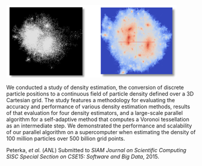 ![cosmology particles and density field](images/density-estimate.png)

We conducted a study of density estimation, the conversion of discrete particle positions to a continuous field of particle density defined over a 3D Cartesian grid. The study features a methodology for evaluating the accuracy and performance of various density estimation methods, results of that evaluation for four density estimators, and a large-scale parallel algorithm for a self-adaptive method that computes a Voronoi tessellation as an intermediate step. We demonstrated the performance and scalability of our parallel algorithm on a supercomputer when estimating the density of 100 million particles over 500 billion grid points.

Peterka, *et al.* (*ANL*) Submitted to *SIAM Journal on Scientific Computing SISC Special Section on CSE15: Software and Big Data*, 2015.
